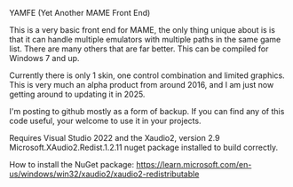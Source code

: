 YAMFE (Yet Another MAME Front End)

This is a very basic front end for MAME, the only thing unique about is is that it can handle multiple emulators with multiple paths in the same game list. There are many others that are far better. This can be compiled for Windows 7 and up.

Currently there is only 1 skin, one control combination and limited graphics. This is very much an alpha product from around 2016, and I am just now getting around to updating it in 2025. 

I'm posting to github mostly as a form of backup. If you can find any of this code useful, your welcome to use it in your projects.  

Requires Visual Studio 2022 and the Xaudio2, version 2.9 Microsoft.XAudio2.Redist.1.2.11 nuget package installed to build correctly. 

How to install the NuGet package:
https://learn.microsoft.com/en-us/windows/win32/xaudio2/xaudio2-redistributable


